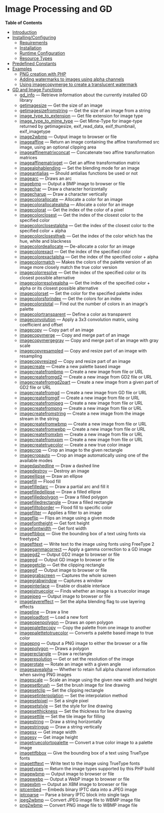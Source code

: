 Image Processing and GD
=======================

**Table of Contents**

-   [Introduction](/intro/image.html)
-   [Installing/Configuring](/image/setup.html)
    -   [Requirements](/image/setup.html#Requirements)
    -   [Installation](/image/setup.html#Installation)
    -   [Runtime
        Configuration](/image/setup.html#Runtime%20Configuration)
    -   [Resource Types](/image/setup.html#Resource%20Types)
-   [Predefined Constants](/image/constants.html)
-   [Examples](/image/examples.html)
    -   [PNG creation with
        PHP](/image/examples.html#PNG%20creation%20with%20PHP)
    -   [Adding watermarks to images using alpha
        channels](/image/examples.html#Adding%20watermarks%20to%20images%20using%20alpha%20channels)
    -   [Using imagecopymerge to create a translucent
        watermark](/image/examples.html#Using%20imagecopymerge%20to%20create%20a%20translucent%20watermark)
-   [GD and Image Functions](/ref/image.html)
    -   [gd\_info](/ref/image.html#gd_info) — Retrieve information about
        the currently installed GD library
    -   [getimagesize](/ref/image.html#getimagesize) — Get the size of
        an image
    -   [getimagesizefromstring](/ref/image.html#getimagesizefromstring)
        — Get the size of an image from a string
    -   [image\_type\_to\_extension](/ref/image.html#image_type_to_extension)
        — Get file extension for image type
    -   [image\_type\_to\_mime\_type](/ref/image.html#image_type_to_mime_type)
        — Get Mime-Type for image-type returned by getimagesize,
        exif\_read\_data, exif\_thumbnail, exif\_imagetype
    -   [image2wbmp](/ref/image.html#image2wbmp) — Output image to
        browser or file
    -   [imageaffine](/ref/image.html#imageaffine) — Return an image
        containing the affine transformed src image, using an optional
        clipping area
    -   [imageaffinematrixconcat](/ref/image.html#imageaffinematrixconcat)
        — Concatenate two affine transformation matrices
    -   [imageaffinematrixget](/ref/image.html#imageaffinematrixget) —
        Get an affine transformation matrix
    -   [imagealphablending](/ref/image.html#imagealphablending) — Set
        the blending mode for an image
    -   [imageantialias](/ref/image.html#imageantialias) — Should
        antialias functions be used or not
    -   [imagearc](/ref/image.html#imagearc) — Draws an arc
    -   [imagebmp](/ref/image.html#imagebmp) — Output a BMP image to
        browser or file
    -   [imagechar](/ref/image.html#imagechar) — Draw a character
        horizontally
    -   [imagecharup](/ref/image.html#imagecharup) — Draw a character
        vertically
    -   [imagecolorallocate](/ref/image.html#imagecolorallocate) —
        Allocate a color for an image
    -   [imagecolorallocatealpha](/ref/image.html#imagecolorallocatealpha)
        — Allocate a color for an image
    -   [imagecolorat](/ref/image.html#imagecolorat) — Get the index of
        the color of a pixel
    -   [imagecolorclosest](/ref/image.html#imagecolorclosest) — Get the
        index of the closest color to the specified color
    -   [imagecolorclosestalpha](/ref/image.html#imagecolorclosestalpha)
        — Get the index of the closest color to the specified color +
        alpha
    -   [imagecolorclosesthwb](/ref/image.html#imagecolorclosesthwb) —
        Get the index of the color which has the hue, white and
        blackness
    -   [imagecolordeallocate](/ref/image.html#imagecolordeallocate) —
        De-allocate a color for an image
    -   [imagecolorexact](/ref/image.html#imagecolorexact) — Get the
        index of the specified color
    -   [imagecolorexactalpha](/ref/image.html#imagecolorexactalpha) —
        Get the index of the specified color + alpha
    -   [imagecolormatch](/ref/image.html#imagecolormatch) — Makes the
        colors of the palette version of an image more closely match the
        true color version
    -   [imagecolorresolve](/ref/image.html#imagecolorresolve) — Get the
        index of the specified color or its closest possible alternative
    -   [imagecolorresolvealpha](/ref/image.html#imagecolorresolvealpha)
        — Get the index of the specified color + alpha or its closest
        possible alternative
    -   [imagecolorset](/ref/image.html#imagecolorset) — Set the color
        for the specified palette index
    -   [imagecolorsforindex](/ref/image.html#imagecolorsforindex) — Get
        the colors for an index
    -   [imagecolorstotal](/ref/image.html#imagecolorstotal) — Find out
        the number of colors in an image's palette
    -   [imagecolortransparent](/ref/image.html#imagecolortransparent) —
        Define a color as transparent
    -   [imageconvolution](/ref/image.html#imageconvolution) — Apply a
        3x3 convolution matrix, using coefficient and offset
    -   [imagecopy](/ref/image.html#imagecopy) — Copy part of an image
    -   [imagecopymerge](/ref/image.html#imagecopymerge) — Copy and
        merge part of an image
    -   [imagecopymergegray](/ref/image.html#imagecopymergegray) — Copy
        and merge part of an image with gray scale
    -   [imagecopyresampled](/ref/image.html#imagecopyresampled) — Copy
        and resize part of an image with resampling
    -   [imagecopyresized](/ref/image.html#imagecopyresized) — Copy and
        resize part of an image
    -   [imagecreate](/ref/image.html#imagecreate) — Create a new
        palette based image
    -   [imagecreatefrombmp](/ref/image.html#imagecreatefrombmp) —
        Create a new image from file or URL
    -   [imagecreatefromgd2](/ref/image.html#imagecreatefromgd2) —
        Create a new image from GD2 file or URL
    -   [imagecreatefromgd2part](/ref/image.html#imagecreatefromgd2part)
        — Create a new image from a given part of GD2 file or URL
    -   [imagecreatefromgd](/ref/image.html#imagecreatefromgd) — Create
        a new image from GD file or URL
    -   [imagecreatefromgif](/ref/image.html#imagecreatefromgif) —
        Create a new image from file or URL
    -   [imagecreatefromjpeg](/ref/image.html#imagecreatefromjpeg) —
        Create a new image from file or URL
    -   [imagecreatefrompng](/ref/image.html#imagecreatefrompng) —
        Create a new image from file or URL
    -   [imagecreatefromstring](/ref/image.html#imagecreatefromstring) —
        Create a new image from the image stream in the string
    -   [imagecreatefromwbmp](/ref/image.html#imagecreatefromwbmp) —
        Create a new image from file or URL
    -   [imagecreatefromwebp](/ref/image.html#imagecreatefromwebp) —
        Create a new image from file or URL
    -   [imagecreatefromxbm](/ref/image.html#imagecreatefromxbm) —
        Create a new image from file or URL
    -   [imagecreatefromxpm](/ref/image.html#imagecreatefromxpm) —
        Create a new image from file or URL
    -   [imagecreatetruecolor](/ref/image.html#imagecreatetruecolor) —
        Create a new true color image
    -   [imagecrop](/ref/image.html#imagecrop) — Crop an image to the
        given rectangle
    -   [imagecropauto](/ref/image.html#imagecropauto) — Crop an image
        automatically using one of the available modes
    -   [imagedashedline](/ref/image.html#imagedashedline) — Draw a
        dashed line
    -   [imagedestroy](/ref/image.html#imagedestroy) — Destroy an image
    -   [imageellipse](/ref/image.html#imageellipse) — Draw an ellipse
    -   [imagefill](/ref/image.html#imagefill) — Flood fill
    -   [imagefilledarc](/ref/image.html#imagefilledarc) — Draw a
        partial arc and fill it
    -   [imagefilledellipse](/ref/image.html#imagefilledellipse) — Draw
        a filled ellipse
    -   [imagefilledpolygon](/ref/image.html#imagefilledpolygon) — Draw
        a filled polygon
    -   [imagefilledrectangle](/ref/image.html#imagefilledrectangle) —
        Draw a filled rectangle
    -   [imagefilltoborder](/ref/image.html#imagefilltoborder) — Flood
        fill to specific color
    -   [imagefilter](/ref/image.html#imagefilter) — Applies a filter to
        an image
    -   [imageflip](/ref/image.html#imageflip) — Flips an image using a
        given mode
    -   [imagefontheight](/ref/image.html#imagefontheight) — Get font
        height
    -   [imagefontwidth](/ref/image.html#imagefontwidth) — Get font
        width
    -   [imageftbbox](/ref/image.html#imageftbbox) — Give the bounding
        box of a text using fonts via freetype2
    -   [imagefttext](/ref/image.html#imagefttext) — Write text to the
        image using fonts using FreeType 2
    -   [imagegammacorrect](/ref/image.html#imagegammacorrect) — Apply a
        gamma correction to a GD image
    -   [imagegd2](/ref/image.html#imagegd2) — Output GD2 image to
        browser or file
    -   [imagegd](/ref/image.html#imagegd) — Output GD image to browser
        or file
    -   [imagegetclip](/ref/image.html#imagegetclip) — Get the clipping
        rectangle
    -   [imagegif](/ref/image.html#imagegif) — Output image to browser
        or file
    -   [imagegrabscreen](/ref/image.html#imagegrabscreen) — Captures
        the whole screen
    -   [imagegrabwindow](/ref/image.html#imagegrabwindow) — Captures a
        window
    -   [imageinterlace](/ref/image.html#imageinterlace) — Enable or
        disable interlace
    -   [imageistruecolor](/ref/image.html#imageistruecolor) — Finds
        whether an image is a truecolor image
    -   [imagejpeg](/ref/image.html#imagejpeg) — Output image to browser
        or file
    -   [imagelayereffect](/ref/image.html#imagelayereffect) — Set the
        alpha blending flag to use layering effects
    -   [imageline](/ref/image.html#imageline) — Draw a line
    -   [imageloadfont](/ref/image.html#imageloadfont) — Load a new font
    -   [imageopenpolygon](/ref/image.html#imageopenpolygon) — Draws an
        open polygon
    -   [imagepalettecopy](/ref/image.html#imagepalettecopy) — Copy the
        palette from one image to another
    -   [imagepalettetotruecolor](/ref/image.html#imagepalettetotruecolor)
        — Converts a palette based image to true color
    -   [imagepng](/ref/image.html#imagepng) — Output a PNG image to
        either the browser or a file
    -   [imagepolygon](/ref/image.html#imagepolygon) — Draws a polygon
    -   [imagerectangle](/ref/image.html#imagerectangle) — Draw a
        rectangle
    -   [imageresolution](/ref/image.html#imageresolution) — Get or set
        the resolution of the image
    -   [imagerotate](/ref/image.html#imagerotate) — Rotate an image
        with a given angle
    -   [imagesavealpha](/ref/image.html#imagesavealpha) — Whether to
        retain full alpha channel information when saving PNG images
    -   [imagescale](/ref/image.html#imagescale) — Scale an image using
        the given new width and height
    -   [imagesetbrush](/ref/image.html#imagesetbrush) — Set the brush
        image for line drawing
    -   [imagesetclip](/ref/image.html#imagesetclip) — Set the clipping
        rectangle
    -   [imagesetinterpolation](/ref/image.html#imagesetinterpolation) —
        Set the interpolation method
    -   [imagesetpixel](/ref/image.html#imagesetpixel) — Set a single
        pixel
    -   [imagesetstyle](/ref/image.html#imagesetstyle) — Set the style
        for line drawing
    -   [imagesetthickness](/ref/image.html#imagesetthickness) — Set the
        thickness for line drawing
    -   [imagesettile](/ref/image.html#imagesettile) — Set the tile
        image for filling
    -   [imagestring](/ref/image.html#imagestring) — Draw a string
        horizontally
    -   [imagestringup](/ref/image.html#imagestringup) — Draw a string
        vertically
    -   [imagesx](/ref/image.html#imagesx) — Get image width
    -   [imagesy](/ref/image.html#imagesy) — Get image height
    -   [imagetruecolortopalette](/ref/image.html#imagetruecolortopalette)
        — Convert a true color image to a palette image
    -   [imagettfbbox](/ref/image.html#imagettfbbox) — Give the bounding
        box of a text using TrueType fonts
    -   [imagettftext](/ref/image.html#imagettftext) — Write text to the
        image using TrueType fonts
    -   [imagetypes](/ref/image.html#imagetypes) — Return the image
        types supported by this PHP build
    -   [imagewbmp](/ref/image.html#imagewbmp) — Output image to browser
        or file
    -   [imagewebp](/ref/image.html#imagewebp) — Output a WebP image to
        browser or file
    -   [imagexbm](/ref/image.html#imagexbm) — Output an XBM image to
        browser or file
    -   [iptcembed](/ref/image.html#iptcembed) — Embeds binary IPTC data
        into a JPEG image
    -   [iptcparse](/ref/image.html#iptcparse) — Parse a binary IPTC
        block into single tags
    -   [jpeg2wbmp](/ref/image.html#jpeg2wbmp) — Convert JPEG image file
        to WBMP image file
    -   [png2wbmp](/ref/image.html#png2wbmp) — Convert PNG image file to
        WBMP image file
